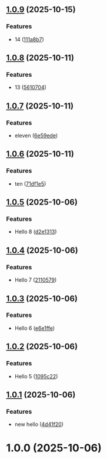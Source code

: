 ## [1.0.9](https://github.com/cloud-copilot/publishing/compare/v1.0.8...v1.0.9) (2025-10-15)


### Features

* 14 ([111a8b7](https://github.com/cloud-copilot/publishing/commit/111a8b7975acc8c09b64b736a20d453408471963))

## [1.0.8](https://github.com/cloud-copilot/publishing/compare/v1.0.7...v1.0.8) (2025-10-11)


### Features

* 13 ([5610704](https://github.com/cloud-copilot/publishing/commit/5610704ce162d8ff4b39df997fba67c2ee6e1fc2))

## [1.0.7](https://github.com/cloud-copilot/publishing/compare/v1.0.6...v1.0.7) (2025-10-11)


### Features

* eleven ([6e59ede](https://github.com/cloud-copilot/publishing/commit/6e59edef64966ba8b3ac11b1ab88a75d484ee4a3))

## [1.0.6](https://github.com/cloud-copilot/publishing/compare/v1.0.5...v1.0.6) (2025-10-11)


### Features

* ten ([71df1e5](https://github.com/cloud-copilot/publishing/commit/71df1e5c0069a1dd0dbb9cf30c781b66a58e512a))

## [1.0.5](https://github.com/cloud-copilot/publishing/compare/v1.0.4...v1.0.5) (2025-10-06)


### Features

* Hello 8 ([d2e1313](https://github.com/cloud-copilot/publishing/commit/d2e1313c920dd2d09e7a6a1e0ba6f9c4577b22f1))

## [1.0.4](https://github.com/cloud-copilot/publishing/compare/v1.0.3...v1.0.4) (2025-10-06)


### Features

* Hello 7 ([2110579](https://github.com/cloud-copilot/publishing/commit/2110579e6e4a3bcdee4977a86e56b4efd1d5ed6f))

## [1.0.3](https://github.com/cloud-copilot/publishing/compare/v1.0.2...v1.0.3) (2025-10-06)


### Features

* Hello 6 ([e6e1ffe](https://github.com/cloud-copilot/publishing/commit/e6e1ffeb919ddc764315e6d076575c9fbd031abf))

## [1.0.2](https://github.com/cloud-copilot/publishing/compare/v1.0.1...v1.0.2) (2025-10-06)


### Features

* Hello 5 ([1095c22](https://github.com/cloud-copilot/publishing/commit/1095c2244e6d6cd7652f4c31c804207cd1754860))

## [1.0.1](https://github.com/cloud-copilot/publishing/compare/v1.0.0...v1.0.1) (2025-10-06)


### Features

* new hello ([4d41f20](https://github.com/cloud-copilot/publishing/commit/4d41f2033ea995656d2bcd77aab01b148b68eb4d))

# 1.0.0 (2025-10-06)
